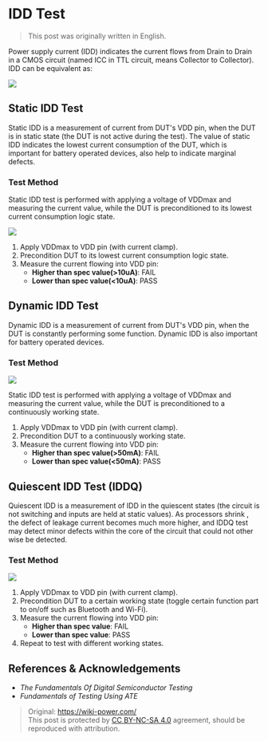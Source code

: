 # IDD Test

> This post was originally written in English.

Power supply current (IDD) indicates the current flows from Drain to Drain in a CMOS circuit (named ICC in TTL circuit, means Collector to Collector). IDD can be equivalent as:

![](https://media.wiki-power.com/img/20220910234238.png)

## Static IDD Test

Static IDD is a measurement of current from DUT's VDD pin, when the DUT is in static state (the DUT is not active during the test). The value of static IDD indicates the lowest current consumption of the DUT, which is important for battery operated devices, also help to indicate marginal defects.

### Test Method

Static IDD test is performed with applying a voltage of VDDmax and measuring the current value, while the DUT is preconditioned to its lowest current consumption logic state.

![](https://media.wiki-power.com/img/20220911201659.png)

1. Apply VDDmax to VDD pin (with current clamp).
2. Precondition DUT to its lowest current consumption logic state.
3. Measure the current flowing into VDD pin:
   - **Higher than spec value(>10uA)**: FAIL
   - **Lower than spec value(<10uA)**: PASS

## Dynamic IDD Test

Dynamic IDD is a measurement of current from DUT's VDD pin, when the DUT is constantly performing some function. Dynamic IDD is also important for battery operated devices.

### Test Method

![](https://media.wiki-power.com/img/20220911201603.png)

Static IDD test is performed with applying a voltage of VDDmax and measuring the current value, while the DUT is preconditioned to a continuously working state.

1. Apply VDDmax to VDD pin (with current clamp).
2. Precondition DUT to a continuously working state.
3. Measure the current flowing into VDD pin:
   - **Higher than spec value(>50mA)**: FAIL
   - **Lower than spec value(<50mA)**: PASS

## Quiescent IDD Test (IDDQ)

Quiescent IDD is a measurement of IDD in the quiescent states (the circuit is not switching and inputs are held at static values). As processors shrink , the defect of leakage current becomes much more higher, and IDDQ test may detect minor defects within the core of the circuit that could not other wise be detected.

### Test Method

![](https://media.wiki-power.com/img/20220911213042.png)

1. Apply VDDmax to VDD pin (with current clamp).
2. Precondition DUT to a certain working state (toggle certain function part to on/off such as Bluetooth and Wi-Fi).
3. Measure the current flowing into VDD pin:
   - **Higher than spec value**: FAIL
   - **Lower than spec value**: PASS
4. Repeat to test with different working states.

## References & Acknowledgements

- _The Fundamentals Of Digital Semiconductor Testing_
- _Fundamentals of Testing Using ATE_

> Original: <https://wiki-power.com/>  
> This post is protected by [CC BY-NC-SA 4.0](https://creativecommons.org/licenses/by/4.0/deed.en) agreement, should be reproduced with attribution.
